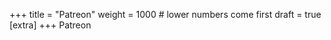 +++
title = "Patreon"
weight = 1000       # lower numbers come first
draft = true
[extra]
+++
Patreon